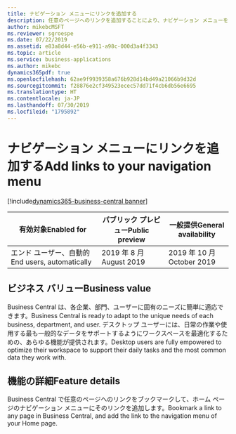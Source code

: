 ```yaml
---
title: ナビゲーション メニューにリンクを追加する
description: 任意のページへのリンクを追加することにより、ナビゲーション メニューをパーソナライズします。
author: mikebcMSFT
ms.reviewer: sgroespe
ms.date: 07/22/2019
ms.assetid: e83a8d44-e56b-e911-a98c-000d3a4f3343
ms.topic: article
ms.service: business-applications
ms.author: mikebc
dynamics365pdf: true
ms.openlocfilehash: 62ae9f9939358a676b928d14bd49a21066b9d32d
ms.sourcegitcommit: f28876e2cf349523ecec57dd71f4cb6db56e6695
ms.translationtype: HT
ms.contentlocale: ja-JP
ms.lasthandoff: 07/30/2019
ms.locfileid: "1795892"
---
```

# <a name="add-links-to-your-navigation-menu"></a><span data-ttu-id="25bf8-103">ナビゲーション メニューにリンクを追加する</span><span class="sxs-lookup"><span data-stu-id="25bf8-103">Add links to your navigation menu</span></span>
[!include[dynamics365-business-central banner](../includes/dynamics365-business-central.md)]

| <span data-ttu-id="25bf8-104">有効対象</span><span class="sxs-lookup"><span data-stu-id="25bf8-104">Enabled for</span></span>    |  <span data-ttu-id="25bf8-105">パブリック プレビュー</span><span class="sxs-lookup"><span data-stu-id="25bf8-105">Public preview</span></span> | <span data-ttu-id="25bf8-106">一般提供</span><span class="sxs-lookup"><span data-stu-id="25bf8-106">General availability</span></span> | 
| ---------- | ---------- |---------- |
|<span data-ttu-id="25bf8-107">エンド ユーザー、自動的</span><span class="sxs-lookup"><span data-stu-id="25bf8-107">End users, automatically</span></span>|<span data-ttu-id="25bf8-108">2019 年 8 月</span><span class="sxs-lookup"><span data-stu-id="25bf8-108">August 2019</span></span>| <span data-ttu-id="25bf8-109">2019 年 10 月</span><span class="sxs-lookup"><span data-stu-id="25bf8-109">October 2019</span></span>|


## <a name="business-value"></a><span data-ttu-id="25bf8-110">ビジネス バリュー</span><span class="sxs-lookup"><span data-stu-id="25bf8-110">Business value</span></span>
<!-- bv start -->
<span data-ttu-id="25bf8-111">Business Central は、各企業、部門、ユーザーに固有のニーズに簡単に適応できます。</span><span class="sxs-lookup"><span data-stu-id="25bf8-111">Business Central is ready to adapt to the unique needs of each business, department, and user.</span></span> <span data-ttu-id="25bf8-112">デスクトップ ユーザーには、日常の作業や使用する最も一般的なデータをサポートするようにワークスペースを最適化するための、あらゆる機能が提供されます。</span><span class="sxs-lookup"><span data-stu-id="25bf8-112">Desktop users are fully empowered to optimize their workspace to support their daily tasks and the most common data they work with.</span></span>
<!-- bv end -->



## <a name="feature-details"></a><span data-ttu-id="25bf8-113">機能の詳細</span><span class="sxs-lookup"><span data-stu-id="25bf8-113">Feature details</span></span>
<!--feature detail start -->
<span data-ttu-id="25bf8-114">Business Central で任意のページへのリンクをブックマークして、ホーム ページのナビゲーション メニューにそのリンクを追加します。</span><span class="sxs-lookup"><span data-stu-id="25bf8-114">Bookmark a link to any page in Business Central, and add the link to the navigation menu of your Home page.</span></span>
<!--feature detail end -->











